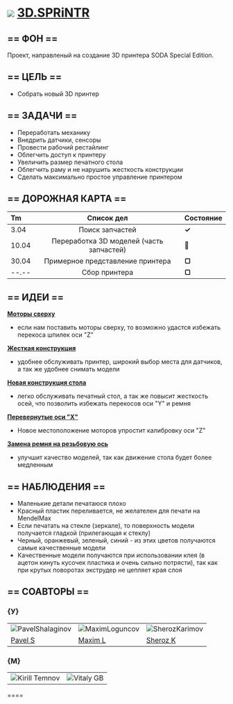 ![](https://avatars0.githubusercontent.com/u/6559911?s=29) [ 3D.SPRiNTR](https://github.com/soda-io/SPRiNTR)
===

## == ФОН ==

Проект, направленый на создание 3D принтера SODA Special Edition. 

## == ЦЕЛЬ ==

- Собрать новый 3D принтер

## == ЗАДАЧИ ==

- Переработать механику
- Внедрить датчики, сенсоры
- Провести рабочий рестайлинг
- Облегчить доступ к принтеру
- Увеличить размер печатного стола
- Облегчить раму и не нарушить жесткость конструкции
- Сделать максимально простое управление принтером

## == ДОРОЖНАЯ КАРТА ==

| Tm  |   Список дел         |  Состояние                   |
|:----|:------------:|--------------------------------------|
| 3.04 |  Поиск запчастей  |   **✓** |
|  10.04 |  Переработка 3D моделей (часть запчастей)  |         **🚩**   |
| 30.04  |  Примерное представление принтера|     **▢** |
| --.-- |   Сбор принтера    |        **▢**    |



## == ИДЕИ ==

[**Моторы сверху**](https://github.com/soda-io/mendel-upgrade/tree/master/Images/Motors)
- если нам поставить моторы сверху, то возможно удастся избежать перекоса шпилек оси "Z"

[**Жесткая конструкция**](https://github.com/soda-io/mendel-upgrade/blob/master/Images/photo.jpg)
- удобнее обслуживать принтер, широкий выбор места для датчиков, а так же удобнее снимать модели

[**Новая конструкция стола**](https://github.com/soda-io/mendel-upgrade/tree/master/Images/New%20Bed)
- легко обслуживать печатный стол, а так же повысит жесткость осей, что позволить избежать перекосов оси "Y" и ремня

[**Перевернутые оси "X"**](https://github.com/soda-io/mendel-upgrade/tree/master/Images/X)
- Новое местоположение моторов упростит калибровку оси "Z"

[**Замена ремня на резьбовую ось**](https://github.com/soda-io/mendel-upgrade/tree/master/Images/New%20Y)
- улучшит качество моделей, так как движение стола будет более медленным

## == НАБЛЮДЕНИЯ ==
- Маленькие детали печатаюся плохо
- Красный пластик переливается, не желателен для печати на MendelMax
- Если печатать на стекле (зеркале), то поверхность модели получается гладкой (прилегающая к стеклу)
- Черный, оранжевый, зеленый, синий - из этих цветов получаются самые качественные модели
- Качественные модели получаются при использовании клея (в ацетон кинуть кусочек пластика и очень сильно потрясти), так как при крутых поворотах экструдер не цепляет края слоя

## == СОАВТОРЫ ==

### {У}

|    |    |    |    
|----|----|----|
|![PavelShalaginov](https://avatars0.githubusercontent.com/u/3833771?s=74) | ![MaximLoguncov](https://avatars2.githubusercontent.com/u/3838734?s=74)|![SherozKarimov](https://avatars0.githubusercontent.com/u/4226210?s=74)  
|[Pavel S](https://github.com/PavelShalaginov)| [Maxim L](https://github.com/MaximLoguncov) | [Sheroz K](https://github.com/SherozKarimov)  

### {M}

|    |    | 
|----|----|
|![Kirill Temnov](https://avatars1.githubusercontent.com/u/147170?s=74)|![Vitaly GB](https://avatars0.githubusercontent.com/u/842476?s=74)

====


